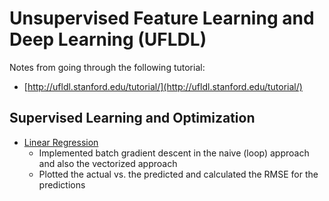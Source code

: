 # Unsupervised Feature Learning and Deep Learning (UFLDL)

Notes from going through the following tutorial:

* [http://ufldl.stanford.edu/tutorial/](http://ufldl.stanford.edu/tutorial/)

## Supervised Learning and Optimization

* [Linear Regression](ex1/linear_regression.py)
    * Implemented batch gradient descent in the naive (loop) approach and also the vectorized approach
    * Plotted the actual vs. the predicted and calculated the RMSE for the predictions
    
    
